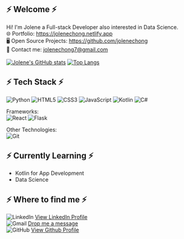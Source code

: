 ## ⚡ Welcome ⚡
Hi! I'm Jolene a Full-stack Developer also interested in Data Science.
<br> 🌐 Portfolio: https://jolenechong.netlify.app
<br> 🖥️ Open Source Projects: https://github.com/jolenechong
<br> 📩 Contact me: [jolenechong7@gmail.com](jolenechong7@gmail.com)
<br><br>
[![Jolene's GitHub stats](https://github-readme-stats.vercel.app/api?username=jolenechong&hide=prs,issues&theme=radical&show_icons=true&count_private=true&line_height=30)](https://github.com/anuraghazra/github-readme-stats)
[![Top Langs](https://github-readme-stats.vercel.app/api/top-langs/?username=jolenechong&layout=compact&theme=radical)](https://github.com/anuraghazra/github-readme-stats)


## ⚡ Tech Stack ⚡
![Python](https://img.shields.io/badge/python-3670A0?style=for-the-badge&logo=python&logoColor=ffdd54)
![HTML5](https://img.shields.io/badge/html5-%23E34F26.svg?style=for-the-badge&logo=html5&logoColor=white)
![CSS3](https://img.shields.io/badge/css3-%231572B6.svg?style=for-the-badge&logo=css3&logoColor=white)
![JavaScript](https://img.shields.io/badge/javascript-%23323330.svg?style=for-the-badge&logo=javascript&logoColor=%23F7DF1E)
![Kotlin](https://img.shields.io/badge/kotlin-%230095D5.svg?style=for-the-badge&logo=kotlin&logoColor=white)
![C#](https://img.shields.io/badge/c%23-%23239120.svg?style=for-the-badge&logo=c-sharp&logoColor=white)

Frameworks:<br>
![React](https://img.shields.io/badge/react-%2320232a.svg?style=for-the-badge&logo=react&logoColor=%2361DAFB)
![Flask](https://img.shields.io/badge/flask-%23000.svg?style=for-the-badge&logo=flask&logoColor=white)

Other Technologies:<br>
![Git](https://img.shields.io/badge/git-%23F05033.svg?style=for-the-badge&logo=git&logoColor=white)

## ⚡ Currently Learning ⚡
- Kotlin for App Development
- Data Science

## ⚡ Where to find me ⚡
![LinkedIn](https://img.shields.io/badge/linkedin-%230077B5.svg?style=for-the-badge&logo=linkedin&logoColor=white)
<a href='https://www.linkedin.com/in/jolene-chong/'>View LinkedIn Profile</a>
<br>
![Gmail](https://img.shields.io/badge/Gmail-D14836?style=for-the-badge&logo=gmail&logoColor=white)
<a href="mailto:jolenechong7@gmail.com">Drop me a message</a>
<br>
![GitHub](https://img.shields.io/badge/github-%23121011.svg?style=for-the-badge&logo=github&logoColor=white)
<a href="https://github.com/jolenechong">View Github Profile</a>
